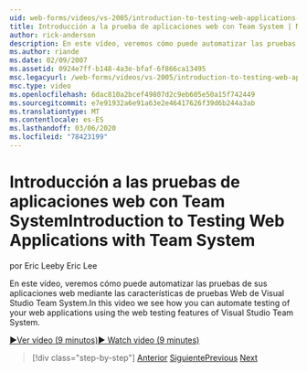 ```yaml
---
uid: web-forms/videos/vs-2005/introduction-to-testing-web-applications-with-team-system
title: Introducción a la prueba de aplicaciones web con Team System | Microsoft Docs
author: rick-anderson
description: En este vídeo, veremos cómo puede automatizar las pruebas de sus aplicaciones web mediante las características de pruebas Web de Visual Studio Team System.
ms.author: riande
ms.date: 02/09/2007
ms.assetid: 0924e7ff-b148-4a3e-bfaf-6f866ca13495
msc.legacyurl: /web-forms/videos/vs-2005/introduction-to-testing-web-applications-with-team-system
msc.type: video
ms.openlocfilehash: 6dac810a2bcef49807d2c9eb605e50a15f742449
ms.sourcegitcommit: e7e91932a6e91a63e2e46417626f39d6b244a3ab
ms.translationtype: MT
ms.contentlocale: es-ES
ms.lasthandoff: 03/06/2020
ms.locfileid: "78423199"
---
```

# <a name="introduction-to-testing-web-applications-with-team-system"></a><span data-ttu-id="09482-103">Introducción a las pruebas de aplicaciones web con Team System</span><span class="sxs-lookup"><span data-stu-id="09482-103">Introduction to Testing Web Applications with Team System</span></span>

<span data-ttu-id="09482-104">por Eric Lee</span><span class="sxs-lookup"><span data-stu-id="09482-104">by Eric Lee</span></span>

<span data-ttu-id="09482-105">En este vídeo, veremos cómo puede automatizar las pruebas de sus aplicaciones web mediante las características de pruebas Web de Visual Studio Team System.</span><span class="sxs-lookup"><span data-stu-id="09482-105">In this video we see how you can automate testing of your web applications using the web testing features of Visual Studio Team System.</span></span>

[<span data-ttu-id="09482-106">&#9654;Ver vídeo (9 minutos)</span><span class="sxs-lookup"><span data-stu-id="09482-106">&#9654; Watch video (9 minutes)</span></span>](https://channel9.msdn.com/Blogs/ASP-NET-Site-Videos/introduction-to-testing-web-applications-with-team-system)

> [!div class="step-by-step"]
> <span data-ttu-id="09482-107">[Anterior](introduction-to-unit-testing-with-team-system.md)
> [Siguiente](introduction-to-load-testing-web-applications-with-team-system.md)</span><span class="sxs-lookup"><span data-stu-id="09482-107">[Previous](introduction-to-unit-testing-with-team-system.md)
[Next](introduction-to-load-testing-web-applications-with-team-system.md)</span></span>
